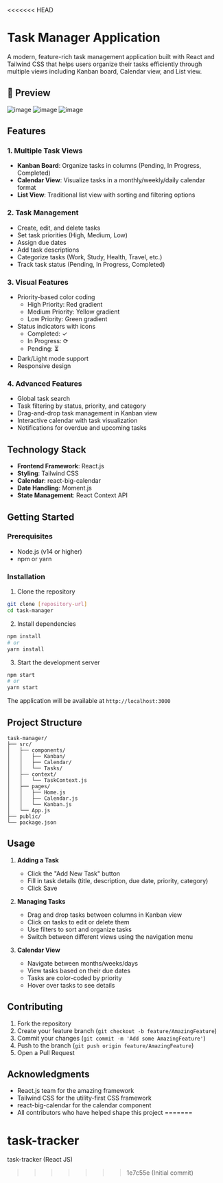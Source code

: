 <<<<<<< HEAD
# Task Manager Application

A modern, feature-rich task management application built with React and Tailwind CSS that helps users organize their tasks efficiently through multiple views including Kanban board, Calendar view, and List view.

## 📸 Preview

![image](https://github.com/user-attachments/assets/067aa6c4-aba5-44ee-9c82-21788af662c1)
![image](https://github.com/user-attachments/assets/9460fbba-ab8a-47d5-bdc6-ece648eee805)
![image](https://github.com/user-attachments/assets/002de46a-4763-486f-82a2-72874cf82fa9)

## Features

### 1. Multiple Task Views
- **Kanban Board**: Organize tasks in columns (Pending, In Progress, Completed)
- **Calendar View**: Visualize tasks in a monthly/weekly/daily calendar format
- **List View**: Traditional list view with sorting and filtering options

### 2. Task Management
- Create, edit, and delete tasks
- Set task priorities (High, Medium, Low)
- Assign due dates
- Add task descriptions
- Categorize tasks (Work, Study, Health, Travel, etc.)
- Track task status (Pending, In Progress, Completed)

### 3. Visual Features
- Priority-based color coding
  - High Priority: Red gradient
  - Medium Priority: Yellow gradient
  - Low Priority: Green gradient
- Status indicators with icons
  - Completed: ✓
  - In Progress: ⟳
  - Pending: ⏳
- Dark/Light mode support
- Responsive design


### 4. Advanced Features
- Global task search
- Task filtering by status, priority, and category
- Drag-and-drop task management in Kanban view
- Interactive calendar with task visualization
- Notifications for overdue and upcoming tasks

## Technology Stack

- **Frontend Framework**: React.js
- **Styling**: Tailwind CSS
- **Calendar**: react-big-calendar
- **Date Handling**: Moment.js
- **State Management**: React Context API

## Getting Started

### Prerequisites
- Node.js (v14 or higher)
- npm or yarn

### Installation

1. Clone the repository
```bash
git clone [repository-url]
cd task-manager
```

2. Install dependencies
```bash
npm install
# or
yarn install
```

3. Start the development server
```bash
npm start
# or
yarn start
```

The application will be available at `http://localhost:3000`

## Project Structure

```
task-manager/
├── src/
│   ├── components/
│   │   ├── Kanban/
│   │   ├── Calendar/
│   │   └── Tasks/
│   ├── context/
│   │   └── TaskContext.js
│   ├── pages/
│   │   ├── Home.js
│   │   ├── Calendar.js
│   │   └── Kanban.js
│   └── App.js
├── public/
└── package.json
```

## Usage

1. **Adding a Task**
   - Click the "Add New Task" button
   - Fill in task details (title, description, due date, priority, category)
   - Click Save

2. **Managing Tasks**
   - Drag and drop tasks between columns in Kanban view
   - Click on tasks to edit or delete them
   - Use filters to sort and organize tasks
   - Switch between different views using the navigation menu

3. **Calendar View**
   - Navigate between months/weeks/days
   - View tasks based on their due dates
   - Tasks are color-coded by priority
   - Hover over tasks to see details

## Contributing

1. Fork the repository
2. Create your feature branch (`git checkout -b feature/AmazingFeature`)
3. Commit your changes (`git commit -m 'Add some AmazingFeature'`)
4. Push to the branch (`git push origin feature/AmazingFeature`)
5. Open a Pull Request


## Acknowledgments

- React.js team for the amazing framework
- Tailwind CSS for the utility-first CSS framework
- react-big-calendar for the calendar component
- All contributors who have helped shape this project 
=======
# task-tracker
task-tracker (React JS)
>>>>>>> 1e7c55e (Initial commit)
